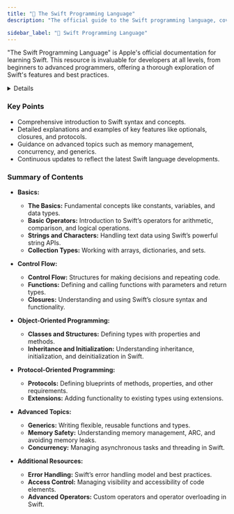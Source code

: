 ```yaml
---
title: "📘 The Swift Programming Language"
description: "The official guide to the Swift programming language, covering everything from the basics to advanced features, structured by topics and concepts."

sidebar_label: "📘 Swift Programming Language"
---
```


"The Swift Programming Language" is Apple's official documentation for learning Swift. This resource is invaluable for developers at all levels, from beginners to advanced programmers, offering a thorough exploration of Swift's features and best practices.

<details>

**URL:** [The Swift Programming Language](https://docs.swift.org/swift-book/documentation/the-swift-programming-language/)

**Published:** Ongoing updates

**Authors:** Apple Inc.

**Tags:**  
`Swift`, `Programming`, `Language`, `Apple`, `iOS`, `macOS`, `Development`

</details>

### Key Points
- Comprehensive introduction to Swift syntax and concepts.
- Detailed explanations and examples of key features like optionals, closures, and protocols.
- Guidance on advanced topics such as memory management, concurrency, and generics.
- Continuous updates to reflect the latest Swift language developments.

### Summary of Contents
- **Basics:**
  - **The Basics:** Fundamental concepts like constants, variables, and data types.
  - **Basic Operators:** Introduction to Swift’s operators for arithmetic, comparison, and logical operations.
  - **Strings and Characters:** Handling text data using Swift’s powerful string APIs.
  - **Collection Types:** Working with arrays, dictionaries, and sets.
  
- **Control Flow:**
  - **Control Flow:** Structures for making decisions and repeating code.
  - **Functions:** Defining and calling functions with parameters and return types.
  - **Closures:** Understanding and using Swift’s closure syntax and functionality.

- **Object-Oriented Programming:**
  - **Classes and Structures:** Defining types with properties and methods.
  - **Inheritance and Initialization:** Understanding inheritance, initialization, and deinitialization in Swift.
  
- **Protocol-Oriented Programming:**
  - **Protocols:** Defining blueprints of methods, properties, and other requirements.
  - **Extensions:** Adding functionality to existing types using extensions.
  
- **Advanced Topics:**
  - **Generics:** Writing flexible, reusable functions and types.
  - **Memory Safety:** Understanding memory management, ARC, and avoiding memory leaks.
  - **Concurrency:** Managing asynchronous tasks and threading in Swift.
  
- **Additional Resources:**
  - **Error Handling:** Swift’s error handling model and best practices.
  - **Access Control:** Managing visibility and accessibility of code elements.
  - **Advanced Operators:** Custom operators and operator overloading in Swift.

<LinkCard title="Visit The Swift Programming Language" href="https://docs.swift.org/swift-book/documentation/the-swift-programming-language/" />

